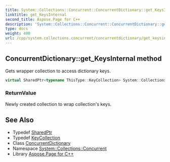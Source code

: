 ```yaml
---
title: System::Collections::Concurrent::ConcurrentDictionary::get_KeysInternal method
linktitle: get_KeysInternal
second_title: Aspose.Page for C++
description: 'System::Collections::Concurrent::ConcurrentDictionary::get_KeysInternal method. Gets wrapper collection to access dictionary keys in C++.'
type: docs
weight: 400
url: /cpp/system.collections.concurrent/concurrentdictionary/get_keysinternal/
---
```

## ConcurrentDictionary::get_KeysInternal method


Gets wrapper collection to access dictionary keys.

```cpp
virtual SharedPtr<typename ThisType::KeyCollection> System::Collections::Concurrent::ConcurrentDictionary<TKey, TValue>::get_KeysInternal() const override
```


### ReturnValue

Newly created collection to wrap collection's keys.

## See Also

* Typedef [SharedPtr](../../../system/sharedptr/)
* Typedef [KeyCollection](../../../system.collections.generic/dictionary/keycollection/)
* Class [ConcurrentDictionary](../)
* Namespace [System::Collections::Concurrent](../../)
* Library [Aspose.Page for C++](../../../)
